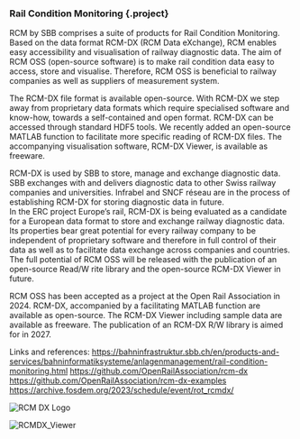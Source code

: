 ### Rail Condition Monitoring {.project}

RCM by SBB comprises a suite of products for Rail Condition Monitoring. Based on the data format RCM-DX (RCM Data eXchange), RCM enables easy accessibility and visualisation of railway diagnostic data. The aim of RCM OSS (open-source software) is to make rail condition data easy to access, store and visualise. Therefore, RCM OSS is beneficial to railway companies as well as suppliers of measurement system.  

The RCM-DX file format is available open-source. With RCM-DX we step away from proprietary data formats which require specialised software and know-how, towards a self-contained and open format. RCM-DX can be accessed through standard HDF5 tools. We recently added an open-source MATLAB function to facilitate more specific reading of RCM-DX files. The accompanying visualisation software, RCM-DX Viewer, is available as freeware.  

RCM-DX is used by SBB to store, manage and exchange diagnostic data. SBB exchanges with and delivers diagnostic data to other Swiss railway companies and universities. Infrabel and SNCF réseau are in the process of establishing RCM-DX for storing diagnostic data in future.  
In the ERC project Europe’s rail, RCM-DX is being evaluated as a candidate for a European data format to store and exchange railway diagnostic data. Its properties bear great potential for every railway company to be independent of proprietary software and therefore in full control of their data as well as to facilitate data exchange across companies and countries. The full potential of RCM OSS will be released with the publication of an open-source Read/W  rite library and the open-source RCM-DX Viewer in future.  

RCM OSS has been accepted as a project at the Open Rail Association in 2024. RCM-DX, accompanied by a facilitating MATLAB function are available as open-source. The RCM-DX Viewer including sample data are available as freeware. The publication of an RCM-DX R/W library is aimed for in 2027.  

Links and references:
https://bahninfrastruktur.sbb.ch/en/products-and-services/bahninformatiksysteme/anlagenmanagement/rail-condition-monitoring.html
https://github.com/OpenRailAssociation/rcm-dx
https://github.com/OpenRailAssociation/rcm-dx-examples
https://archive.fosdem.org/2023/schedule/event/rot_rcmdx/

![RCM DX Logo](https://github.com/user-attachments/assets/7e2ae6ea-fbfb-4b15-bec7-3071a5b8d73d)

![RCMDX_Viewer](https://github.com/user-attachments/assets/7639b828-4a2b-491b-a94a-42655725da02)


